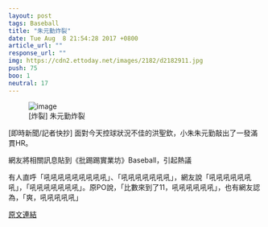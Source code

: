 ```yaml
---
layout: post
tags: Baseball
title: "朱元勤炸裂"
date: Tue Aug  8 21:54:28 2017 +0800
article_url: ""
response_url: ""
img: https://cdn2.ettoday.net/images/2182/d2182911.jpg
push: 75
boo: 1
neutral: 17
---
```


<figure>
<img src="https://cdn2.ettoday.net/images/2182/d2182911.jpg" alt="image">
<figcaption>
[炸裂] 朱元勤炸裂
</figcaption>
</figure>



[即時新聞/記者快抄] 面對今天控球狀況不佳的洪聖欽，小朱朱元勤敲出了一發滿貫HR。

網友將相關訊息貼到《批踢踢實業坊》Baseball，引起熱議

有人直呼「吼吼吼吼吼吼吼吼吼」、「吼吼吼吼吼吼吼」，網友說「吼吼吼吼吼吼吼」，「吼吼吼吼吼吼吼」。原PO說，「比數來到了11，吼吼吼吼吼吼」，也有網友認為，「爽，吼吼吼吼吼」

<a href = "https://www.ptt.cc/bbs/Baseball/M.1502200471.A.F78.html">原文連結</a>

